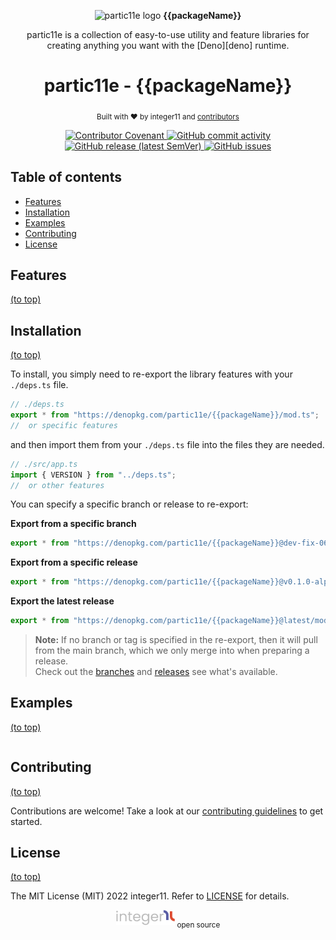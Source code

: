 <!-- NOTES:
  Once repo is created and pulled to dev environment, run `deno task init` to initialize the repo.
  Be sure to resolve the "@TODO:"s in the repo.
  Before you commit, make sure run `deno task pre-commit` to run the pre-commit task.
-->

<p align="center">
  <!-- Update log -->
  <img alt="partic11e logo" height="70" src="https://raw.githubusercontent.com/partic11e/.github/main/profile/img/logotype.svg" />
  <strong>{{packageName}}</strong>
</p>

<p align="center">
  partic11e is a collection of easy-to-use utility and feature libraries for creating anything you want with the [Deno][deno] runtime.
</p>

<h1 align="center">partic11e - {{packageName}}</h1>

<p align="center">
  <!-- @TODO Package description -->
</p>

<p align="center">
  <!-- @TODO Link to documentation and other resources -->
</p>

<p align="center">
  <sub>Built with ❤ by integer11 and <a href="https://github.com/partic11e/{{packageName}}/graphs/contributors">contributors</a></sub>
</p>

<p align="center">
  <a href="https://github.com/partic11e/{{packageName}}/blob/main/CODE_OF_CONDUCT.md">
    <img alt="Contributor Covenant" src="https://img.shields.io/badge/Contributor%20Covenant-2.1-4baaaa.svg?style=flat-square" />
  </a>
  <a href="https://github.com/partic11e/{{packageName}}/commits">
    <img alt="GitHub commit activity" src="https://img.shields.io/github/commit-activity/m/partic11e/{{packageName}}?style=flat-square">
  </a>
  <a href="https://github.com/partic11e/{{packageName}}/releases">
    <img alt="GitHub release (latest SemVer)" src="https://img.shields.io/github/v/release/partic11e/{{packageName}}?style=flat-square" />
  </a>
  <a href="https://github.com/partic11e/{{packageName}}/issues">
    <img alt="GitHub issues" src="https://img.shields.io/github/issues-raw/partic11e/{{packageName}}?style=flat-square">
  </a>
</p>

## Table of contents

- [Features](#features)
- [Installation](#installation)
- [Examples](#examples)
- [Contributing](#contributing)
- [License](#license)

## Features

[(to top)](#table-of-contents)

<!-- @TODO Enumerate key features -->

## Installation

[(to top)](#table-of-contents)

To install, you simply need to re-export the library features with your `./deps.ts` file.

```ts
// ./deps.ts
export * from "https://denopkg.com/partic11e/{{packageName}}/mod.ts";
//  or specific features
```

and then import them from your `./deps.ts` file into the files they are needed.

```ts
// ./src/app.ts
import { VERSION } from "../deps.ts";
//  or other features
```

You can specify a specific branch or release to re-export:

**Export from a specific branch**

```ts
export * from "https://denopkg.com/partic11e/{{packageName}}@dev-fix-06145/mod.ts";
```

**Export from a specific release**

```ts
export * from "https://denopkg.com/partic11e/{{packageName}}@v0.1.0-alpha/mod.ts";
```

**Export the latest release**

```ts
export * from "https://denopkg.com/partic11e/{{packageName}}@latest/mod.ts";
```

> **Note:** If no branch or tag is specified in the re-export, then it will pull from the main branch, which we only merge into when preparing a release.\
> Check out the [branches][branches] and [releases][releases] see what's available.

## Examples

[(to top)](#table-of-contents)

<!-- @TODO Add an example, or add links to examples -->

```ts
```

## Contributing

[(to top)](#table-of-contents)

Contributions are welcome! Take a look at our [contributing guidelines][contributing] to get started.

## License

[(to top)](#table-of-contents)

The MIT License (MIT) 2022 integer11. Refer to [LICENSE][license] for details.

<p align="center">
  <img
    alt="partic11e logo"
    height="24"
    src="https://raw.githubusercontent.com/i11n/.github/main/profile/img/logotype.svg"
  />
  <sub>open source</sub>
</p>

[deno]: https://deno.land "Deno homepage"
[branches]: https://github.com/partic11e/{{packageName}}/branches "partic11e/{{packageName}} branches on GitHub"
[releases]: https://github.com/partic11e/{{packageName}}/releases "partic11e/{{packageName}} releases on GitHub"
[contributing]: https://github.com/partic11e/{{packageName}}/blob/main/.github/CONTRIBUTING.md "partic11e/{{packageName}} contributing guidelines"
[license]: https://github.com/partic11e/{{packageName}}/blob/main/LICENSE "partic11e/{{packageName}} license"
